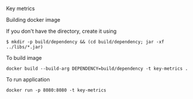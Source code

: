 Key metrics

Building docker image

If you don't have the directory, create it using 

```$ mkdir -p build/dependency && (cd build/dependency; jar -xf ../libs/*.jar)```

To build image

```docker build --build-arg DEPENDENCY=build/dependency -t key-metrics .```

To run application

```docker run -p 8080:8080 -t key-metrics```
